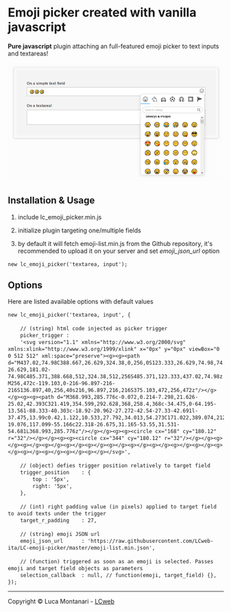 # Emoji picker created with vanilla javascript

**Pure javascript** plugin attaching an full-featured emoji picker to text inputs and textareas!

![](preview.png)

## Installation & Usage

1. include lc_emoji_picker.min.js

2. initialize plugin targeting one/multiple fields

3. by default it will fetch emoji-list.min.js from the Github repository, it's recommended to upload it on your server and set *emoji_json_url* option

```
new lc_emoji_picker('textarea, input');
```

## Options

Here are listed available options with default values


```
new lc_emoji_picker('textarea, input', {

    // (string) html code injected as picker trigger  
    picker_trigger : 
    '<svg version="1.1" xmlns="http://www.w3.org/2000/svg" xmlns:xlink="http://www.w3.org/1999/xlink" x="0px" y="0px" viewBox="0 0 512 512" xml:space="preserve"><g><g><path d="M437.02,74.98C388.667,26.629,324.38,0,256,0S123.333,26.629,74.98,74.98C26.629,123.333,0,187.62,0,256s26.629,132.668,74.98,181.02C123.333,485.371,187.62,512,256,512s132.667-26.629,181.02-74.98C485.371,388.668,512,324.38,512,256S485.371,123.333,437.02,74.98z M256,472c-119.103,0-216-96.897-216-216S136.897,40,256,40s216,96.897,216,216S375.103,472,256,472z"/></g></g><g><g><path d="M368.993,285.776c-0.072,0.214-7.298,21.626-25.02,42.393C321.419,354.599,292.628,368,258.4,368c-34.475,0-64.195-13.561-88.333-40.303c-18.92-20.962-27.272-42.54-27.33-42.691l-37.475,13.99c0.42,1.122,10.533,27.792,34.013,54.273C171.022,389.074,212.215,408,258.4,408c46.412,0,86.904-19.076,117.099-55.166c22.318-26.675,31.165-53.55,31.531-54.681L368.993,285.776z"/></g></g><g><g><circle cx="168" cy="180.12" r="32"/></g></g><g><g><circle cx="344" cy="180.12" r="32"/></g></g><g></g><g></g><g></g><g></g><g></g><g></g><g></g><g></g><g></g><g></g><g></g><g></g><g></g><g></g><g></g></svg>', 

    // (object) defies trigger position relatively to target field
    trigger_position    : {
        top : '5px',
        right: '5px',
    },
    
    // (int) right padding value (in pixels) applied to target field to avoid texts under the trigger
    target_r_padding    : 27, 
    
    // (string) emoji JSON url
    emoji_json_url      : 'https://raw.githubusercontent.com/LCweb-ita/LC-emoji-picker/master/emoji-list.min.json',
    
    // (function) triggered as soon as an emoji is selected. Passes emoji and target field objects as parameters
    selection_callback  : null, // function(emoji, target_field) {},
});
```




* * *


Copyright &copy; Luca Montanari - [LCweb](https://lcweb.it)
